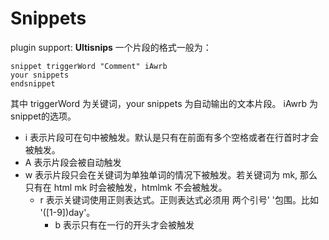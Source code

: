 # Snippets
plugin support: **Ultisnips**
一个片段的格式一般为：
```
snippet triggerWord "Comment" iAwrb
your snippets
endsnippet
```

其中 triggerWord 为关键词，your snippets 为自动输出的文本片段。
iAwrb 为snippet的选项。
- i 表示片段可在句中被触发。默认是只有在前面有多个空格或者在行首时才会被触发。
- A 表示片段会被自动触发
- w 表示片段只会在关键词为单独单词的情况下被触发。若关键词为 mk, 那么只有在 html 
  mk 时会被触发，htmlmk 不会被触发。
  - r 表示关键词使用正则表达式。正则表达式必须用 两个引号' '包围。比如 
    \'([1-9])day\'。
    - b 表示只有在一行的开头才会被触发
